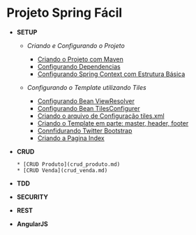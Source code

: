 # Projeto Spring Fácil

- **SETUP**
  
  - *Criando e Configurando o Projeto*

      * [Criando o Projeto com Maven](setup_create-project.md)
      * [Configurando Dependencias](setup_maven-dependecies.md) 
      * [Configurando Spring Context com Estrutura Básica](setup_spring-context.md)
  
  - *Configurando o Template utilizando Tiles*

      * [Configurando Bean ViewResolver](setup_create-bean-viewresolver.md)
      * [Configurando Bean TilesConfigurer](setup_create-bean-tilesconfigurer.md)
      * [Criando o arquivo de Configuração tiles.xml](setup_create-tiles-configuration.md)
      * [Criando o Template em parte: master, header, footer](setup_create-template.md)  
      * [Connfidurando Twitter Bootstrap](setup_configure-twitter-bootstrap.md)
      * [Criando a Pagina Index](setup_create-page-index.md)
      
- **CRUD**

      * [CRUD Produto](crud_produto.md)
      * [CRUD Venda](crud_venda.md)

- **TDD**
      
- **SECURITY**

- **REST**

- **AngularJS**

    





